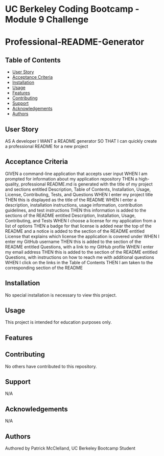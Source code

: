 # UC Berkeley Coding Bootcamp - Module 9 Challenge
# Professional-README-Generator


## Table of Contents 
- [User Story](#user-story)
- [Acceptance Criteria](#acceptance-criteria)
- [Installation](#installation)
- [Usage](#usage)
- [Features](#features)
- [Contributing](#contributing)
- [Support](#support)
- [Acknowledgements](#acknowledgements)
- [Authors](#authors)

## User Story
AS A developer
I WANT a README generator
SO THAT I can quickly create a professional README for a new project

## Acceptance Criteria
GIVEN a command-line application that accepts user input
WHEN I am prompted for information about my application repository
THEN a high-quality, professional README.md is generated with the title of my project and sections entitled Description, Table of Contents, Installation, Usage, License, Contributing, Tests, and Questions
WHEN I enter my project title
THEN this is displayed as the title of the README
WHEN I enter a description, installation instructions, usage information, contribution guidelines, and test instructions
THEN this information is added to the sections of the README entitled Description, Installation, Usage, Contributing, and Tests
WHEN I choose a license for my application from a list of options
THEN a badge for that license is added near the top of the README and a notice is added to the section of the README entitled License that explains which license the application is covered under
WHEN I enter my GitHub username
THEN this is added to the section of the README entitled Questions, with a link to my GitHub profile
WHEN I enter my email address
THEN this is added to the section of the README entitled Questions, with instructions on how to reach me with additional questions
WHEN I click on the links in the Table of Contents
THEN I am taken to the corresponding section of the README

## Installation
No special installation is necessary to view this project.

## Usage 
This project is intended for education purposes only.

## Features


## Contributing
No others have contributed to this repository. 

## Support
N/A

## Acknowledgements
N/A

## Authors
Authored by Patrick McClelland, UC Berkeley Bootcamp Student